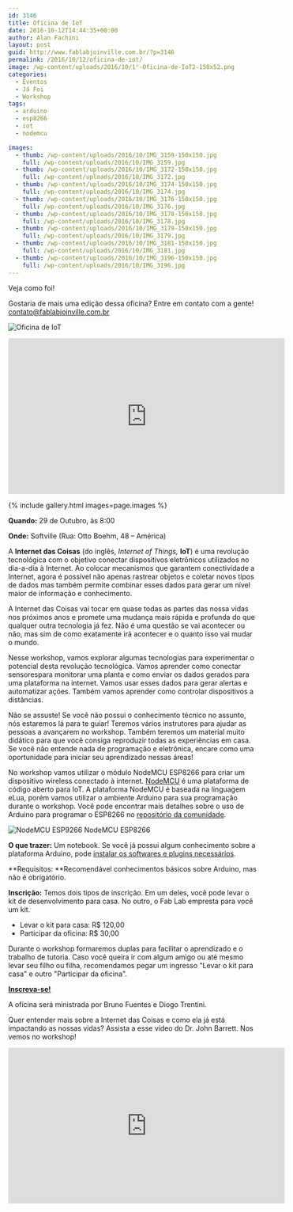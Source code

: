 ```yaml
---
id: 3146
title: Oficina de IoT
date: 2016-10-12T14:44:35+00:00
author: Alan Fachini
layout: post
guid: http://www.fablabjoinville.com.br/?p=3146
permalink: /2016/10/12/oficina-de-iot/
image: /wp-content/uploads/2016/10/1°-Oficina-de-IoT2-150x52.png
categories:
  - Eventos
  - Já Foi
  - Workshop
tags:
  - arduino
  - esp8266
  - iot
  - nodemcu

images:
  - thumb: /wp-content/uploads/2016/10/IMG_3159-150x150.jpg
    full: /wp-content/uploads/2016/10/IMG_3159.jpg
  - thumb: /wp-content/uploads/2016/10/IMG_3172-150x150.jpg
    full: /wp-content/uploads/2016/10/IMG_3172.jpg
  - thumb: /wp-content/uploads/2016/10/IMG_3174-150x150.jpg
    full: /wp-content/uploads/2016/10/IMG_3174.jpg
  - thumb: /wp-content/uploads/2016/10/IMG_3176-150x150.jpg
    full: /wp-content/uploads/2016/10/IMG_3176.jpg
  - thumb: /wp-content/uploads/2016/10/IMG_3178-150x150.jpg
    full: /wp-content/uploads/2016/10/IMG_3178.jpg
  - thumb: /wp-content/uploads/2016/10/IMG_3179-150x150.jpg
    full: /wp-content/uploads/2016/10/IMG_3179.jpg
  - thumb: /wp-content/uploads/2016/10/IMG_3181-150x150.jpg
    full: /wp-content/uploads/2016/10/IMG_3181.jpg
  - thumb: /wp-content/uploads/2016/10/IMG_3196-150x150.jpg
    full: /wp-content/uploads/2016/10/IMG_3196.jpg
---
```

Veja como foi!

Gostaria de mais uma edição dessa oficina? Entre em contato com a gente! <contato@fablabjoinville.com.br>

![Oficina de IoT]({{site.baseurl}}/wp-content/uploads/2016/10/1a-Oficina-de-IoT2.png)

<center>
<iframe style="border: none; overflow: hidden;" src="https://www.facebook.com/plugins/video.php?href=https%3A%2F%2Fwww.facebook.com%2Ffablabjoinville%2Fvideos%2F1795693240698081%2F&amp;show_text=0&amp;width=560" width="560" height="315" frameborder="0" scrolling="no" allowfullscreen="allowfullscreen"></iframe>
</center>

{% include gallery.html images=page.images %}

**Quando:** 29 de Outubro, às 8:00

**Onde:** Softville (Rua: Otto Boehm, 48 &ndash; América)

A **Internet das Coisas** (do inglês, _Internet of Things,_ **IoT**) é uma
revolução tecnológica com o objetivo conectar dispositivos eletrônicos
utilizados no dia-a-dia à Internet. Ao colocar mecanismos que garantem
conectividade a Internet, agora é possível não apenas rastrear objetos e
coletar novos tipos de dados mas também permite combinar esses dados para gerar
um nível maior de informação e conhecimento.

A Internet das Coisas vai tocar em quase todas as partes das nossa vidas nos
próximos anos e promete uma mudança mais rápida e profunda do que qualquer
outra tecnologia já fez. Não é uma questão se vai acontecer ou não, mas sim de
como exatamente irá acontecer e o quanto isso vai mudar o mundo.

Nesse workshop, vamos explorar algumas tecnologias para experimentar o
potencial desta revolução tecnológica. Vamos aprender como conectar
sensorespara monitorar uma planta e como enviar os dados gerados para uma
plataforma na internet. Vamos usar esses dados para gerar alertas e automatizar
ações. Também vamos aprender como controlar dispositivos a distâncias.

Não se assuste! Se você não possui o conhecimento técnico no assunto, nós
estaremos lá para te guiar! Teremos vários instrutores para ajudar as pessoas a
avançarem no workshop. Também teremos um material muito didático para que você
consiga reproduzir todas as experiências em casa. Se você não entende nada de
programação e eletrônica, encare como uma oportunidade para iniciar seu
aprendizado nessas áreas!

No workshop vamos utilizar o módulo NodeMCU ESP8266 para criar um dispositivo
wireless conectado à
internet. [NodeMCU](https://github.com/nodemcu/nodemcu-devkit-v1.0) é uma
plataforma de código aberto para IoT. A plataforma NodeMCU é baseada na
linguagem eLua, porém vamos utilizar o ambiente Arduino para sua programação
durante o workshop. Você pode encontrar mais detalhes sobre o uso de Arduino
para programar o ESP8266 no [repositório da
comunidade](https://github.com/esp8266/Arduino).


![NodeMCU ESP9266]({{site.baseurl}}/wp-content/uploads/2016/10/113990105-1-300x225.jpg)
NodeMCU ESP8266

**O que trazer:** Um notebook. Se você já possui algum conhecimento sobre a
plataforma Arduino, pode [instalar os softwares e plugins
necessários](https://github.com/fablabjoinville/iot/tree/master/nodemcu#desenvolvimento).

**Requisitos: **Recomendável conhecimentos básicos sobre Arduino, mas não é
obrigatório.

**Inscrição:** Temos dois tipos de inscrição. Em um deles, você pode levar o
kit de desenvolvimento para casa. No outro, o Fab Lab empresta para você um
kit.

  * Levar o kit para casa: R$ 120,00
  * Participar da oficina: R$ 30,00

Durante o workshop formaremos duplas para facilitar o aprendizado e o trabalho
de tutoria. Caso você queira ir com algum amigo ou até mesmo levar seu filho ou
filha, recomendamos pegar um ingresso "Levar o kit para casa" e outro
"Participar da oficina".

<strong>[Inscreva-se!](https://www.sympla.com.br/oficina-de-iot__95392)</strong>

A oficina será ministrada por Bruno Fuentes e Diogo Trentini.

Quer entender mais sobre a Internet das Coisas e como ela já está impactando as
nossas vidas? Assista a esse vídeo do Dr. John Barrett. Nos vemos no workshop!

<center>
<iframe src="https://www.youtube.com/embed/QaTIt1C5R-M" width="560" height="315" frameborder="0" allowfullscreen="allowfullscreen"></iframe>
</center>
